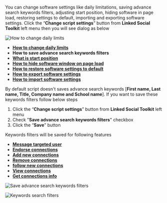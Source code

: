 You can change software settings like daily limitations, saving advance search keywords filters, adjusting start position, hiding software in page load, restoring settings to default, importing and exporting software settings. Click the “**Change script settings**” button from  **Linked Social Toolkit** left menu then you will see dialog as below

![How to change daily limits](https://github.com/ZiaUrR3hman/LinkedSocialToolkit/raw/master/images/Change-script-setting.png)

* [**How to change daily limits**](https://github.com/ZiaUrR3hman/LinkedSocialToolkit/wiki/How-to-change-daily-limits)
* **How to save advance search keywords filters**
* [**What is start position**](https://github.com/ZiaUrR3hman/LinkedSocialToolkit/wiki/What-is-start-position)
* [**How to hide software window on page load**](https://github.com/ZiaUrR3hman/LinkedSocialToolkit/wiki/How-to-hide-software-window-on-page-load)
* [**How to restore software settings to default**](https://github.com/ZiaUrR3hman/LinkedSocialToolkit/wiki/How-to-restore-software-settings-to-default)
* [**How to export software settings**](https://github.com/ZiaUrR3hman/LinkedSocialToolkit/wiki/How-to-export-software-settings)
* [**How to import software settings**](https://github.com/ZiaUrR3hman/LinkedSocialToolkit/wiki/https://github.com/ZiaUrR3hman/LinkedSocialToolkit/wiki/How-to-import-software-settings)

By default script doesn't saves advance search keywords [**First name, Last name, Title, Company name and School name**]. If you want to save these keywords filters follow below steps
1. Click the “**Change script settings**” button from  **Linked Social Toolkit** left menu
2. Check "**Save advance search keywords filters**" checkbox
3. Click the “**Save**” button

Keywords filters will be saved for following features
* [**Message targeted user**](https://github.com/ZiaUrR3hman/LinkedSocialToolkit/wiki/How-to-message-targeted-connections)
* [**Endorse connections**](https://github.com/ZiaUrR3hman/LinkedSocialToolkit/wiki/How-to-endorse-targeted-connections)
* [**Add new connections**](https://github.com/ZiaUrR3hman/LinkedSocialToolkit/wiki/How-to-connect-with-targeted-connections)
* [**Remove connections**](https://github.com/ZiaUrR3hman/LinkedSocialToolkit/wiki/How-to-remove-connections)
* [**follow new connections**](https://github.com/ZiaUrR3hman/LinkedSocialToolkit/wiki/How-to-follow-connections)
* [**View connections**](https://github.com/ZiaUrR3hman/LinkedSocialToolkit/wiki/How-to-view-connections-profiles)
* [**Get connections info**](https://github.com/ZiaUrR3hman/LinkedSocialToolkit/wiki/How-to-get-profile-information-of-targeted-connections)

![Save advance search keywords filters](https://github.com/ZiaUrR3hman/LinkedSocialToolkit/raw/master/images/Save-advance-search-keywords-filters.png)

![Keywords search filters](https://github.com/ZiaUrR3hman/LinkedSocialToolkit/raw/master/images/Keywords-search-filter.png)
